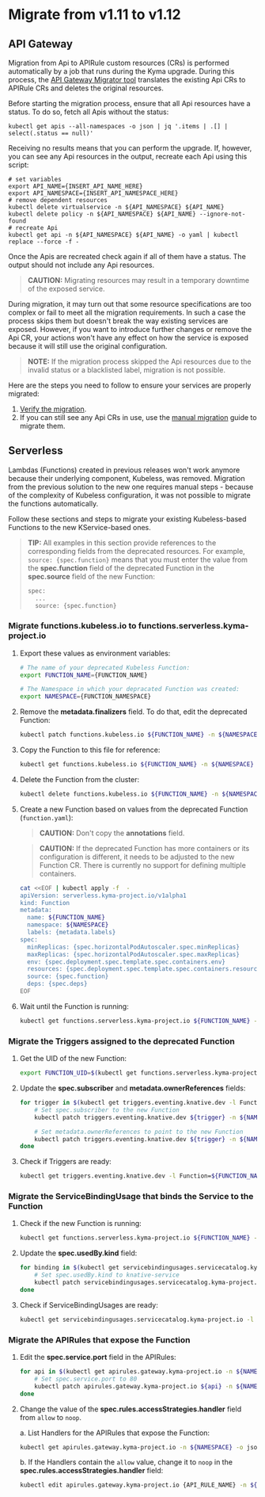 # Migrate from v1.11 to v1.12

## API Gateway

Migration from Api to APIRule custom resources (CRs) is performed automatically by a job that runs during the Kyma upgrade. During this process, the [API Gateway Migrator tool](https://github.com/kyma-project/kyma/blob/master/components/api-gateway-migrator/README.md#api-gateway-migrator) translates the existing Api CRs to APIRule CRs and deletes the original resources.

Before starting the migration process, ensure that all Api resources have a status. To do so, fetch all Apis without the status:

```shell script
kubectl get apis --all-namespaces -o json | jq '.items | .[] | select(.status == null)'
```

Receiving no results means that you can perform the upgrade. If, however, you can see any Api resources in the output, recreate each Api using this script:

```shell script
# set variables
export API_NAME={INSERT_API_NAME_HERE}
export API_NAMESPACE={INSERT_API_NAMESPACE_HERE}
# remove dependent resources
kubectl delete virtualservice -n ${API_NAMESPACE} ${API_NAME}
kubectl delete policy -n ${API_NAMESPACE} ${API_NAME} --ignore-not-found
# recreate Api
kubectl get api -n ${API_NAMESPACE} ${API_NAME} -o yaml | kubectl replace --force -f -
```

Once the Apis are recreated check again if all of them have a status. The output should not include any Api resources.

>**CAUTION:** Migrating resources may result in a temporary downtime of the exposed service. 

During migration, it may turn out that some resource specifications are too complex or fail to meet all the migration requirements. In such a case the process skips them but doesn't break the way existing services are exposed. However, if you want to introduce further changes or remove the Api CR, your actions won't have any effect on how the service is exposed because it will still use the original configuration.  

>**NOTE:** If the migration process skipped the Api resources due to the invalid status or a blacklisted label, migration is not possible.

Here are the steps you need to follow to ensure your services are properly migrated:

1. [Verify the migration](https://github.com/kyma-project/kyma/blob/1.12/docs/api-gateway/03-04-migration.md#verify-the-automatic-migration). 
2. If you can still see any Api CRs in use, use the [manual migration](https://github.com/kyma-project/kyma/blob/1.12/docs/api-gateway/03-04-migration.md#manual-migration) guide to migrate them.

## Serverless

Lambdas (Functions) created in previous releases won't work anymore because their underlying component, Kubeless, was removed. Migration from the previous solution to the new one requires manual steps - because of the complexity of Kubeless configuration, it was not possible to migrate the functions automatically.

Follow these sections and steps to migrate your existing Kubeless-based Functions to the new KService-based ones.

>**TIP:** All examples in this section provide references to the corresponding fields from the deprecated resources. For example, `source: {spec.function}` means that you must enter the value from the **spec.function** field of the deprecated Function in the **spec.source** field of the new Function:
> ```bash
> spec:
>   ...
>   source: {spec.function}
> ```

### Migrate functions.kubeless.io to functions.serverless.kyma-project.io

1. Export these values as environment variables:

    ```bash
    # The name of your deprecated Kubeless Function:
    export FUNCTION_NAME={FUNCTION_NAME}
    
    # The Namespace in which your depracated Function was created:
    export NAMESPACE={FUNCTION_NAMESPACE}
    ```

2. Remove the **metadata.finalizers** field. To do that, edit the deprecated Function:

    ```bash
    kubectl patch functions.kubeless.io ${FUNCTION_NAME} -n ${NAMESPACE} --type=merge -p '{"metadata":{"finalizers":null}}'
    ```

3. Copy the Function to this file for reference:

    ```bash
    kubectl get functions.kubeless.io ${FUNCTION_NAME} -n ${NAMESPACE} -o yaml > function.yaml
    ```

4. Delete the Function from the cluster:

    ```bash
    kubectl delete functions.kubeless.io ${FUNCTION_NAME} -n ${NAMESPACE}
    ```

5. Create a new Function based on values from the deprecated Function (`function.yaml`):

    >**CAUTION:** Don't copy the **annotations** field.

    >**CAUTION:** If the deprecated Function has more containers or its configuration is different, it needs to be adjusted to the new Function CR. There is currently no support for defining multiple containers.

    ```bash
    cat <<EOF | kubectl apply -f  -
    apiVersion: serverless.kyma-project.io/v1alpha1
    kind: Function
    metadata:
      name: ${FUNCTION_NAME}
      namespace: ${NAMESPACE}
      labels: {metadata.labels}
    spec:
      minReplicas: {spec.horizontalPodAutoscaler.spec.minReplicas}
      maxReplicas: {spec.horizontalPodAutoscaler.spec.maxReplicas}
      env: {spec.deployment.spec.template.spec.containers.env}
      resources: {spec.deployment.spec.template.spec.containers.resources}
      source: {spec.function}
      deps: {spec.deps}
    EOF
    ```

5. Wait until the Function is running:

    ```bash
    kubectl get functions.serverless.kyma-project.io ${FUNCTION_NAME} -n ${NAMESPACE}
    ```

### Migrate the Triggers assigned to the deprecated Function

1. Get the UID of the new Function:

    ```bash
    export FUNCTION_UID=$(kubectl get functions.serverless.kyma-project.io ${FUNCTION_NAME} -o jsonpath='{.metadata.uid}' -n ${NAMESPACE})
    ```

2. Update the **spec.subscriber** and **metadata.ownerReferences** fields:

    ```bash
    for trigger in $(kubectl get triggers.eventing.knative.dev -l Function=${FUNCTION_NAME} -n ${NAMESPACE} -o jsonpath='{.items[*].metadata.name}'); do
        # Set spec.subscriber to the new Function
        kubectl patch triggers.eventing.knative.dev ${trigger} -n ${NAMESPACE} --type=merge -p '{"spec":{"subscriber":{"uri":null,"ref":{"apiVersion":"serving.knative.dev/v1","kind":"Service","name":"'${FUNCTION_NAME}'","namespace":"'${NAMESPACE}'"}}}}'
    
        # Set metadata.ownerReferences to point to the new Function
        kubectl patch triggers.eventing.knative.dev ${trigger} -n ${NAMESPACE} --type=merge -p '{"metadata":{"ownerReferences":[{"apiVersion":"serving.knative.dev/v1","kind":"Service","name":"'${FUNCTION_NAME}'","uid":"'${FUNCTION_UID}'"}]}}'
    done
    ```

3. Check if Triggers are ready:

    ```bash
    kubectl get triggers.eventing.knative.dev -l Function=${FUNCTION_NAME} -n ${NAMESPACE}
    ```

### Migrate the ServiceBindingUsage that binds the Service to the Function

1. Check if the new Function is running:

    ```bash
    kubectl get functions.serverless.kyma-project.io ${FUNCTION_NAME} -n ${NAMESPACE}
    ```

2. Update the **spec.usedBy.kind** field:

    ```bash
    for binding in $(kubectl get servicebindingusages.servicecatalog.kyma-project.io -l Function=${FUNCTION_NAME} -n ${NAMESPACE} -o jsonpath='{.items[*].metadata.name}'); do
        # Set spec.usedBy.kind to knative-service
        kubectl patch servicebindingusages.servicecatalog.kyma-project.io ${binding} -n ${NAMESPACE} --type=merge -p '{"spec":{"usedBy":{"kind":"knative-service"}}}'
    done
    ```

3. Check if ServiceBindingUsages are ready:

    ```bash
    kubectl get servicebindingusages.servicecatalog.kyma-project.io -l Function=${FUNCTION_NAME} -n ${NAMESPACE} -o jsonpath='{range .items[*]}{"Name: "}{.metadata.name}{"\tReady: "}{.status.conditions[?(@.type=="Ready")].status}{end}'
    ```

### Migrate the APIRules that expose the Function

1. Edit the **spec.service.port** field in the APIRules:

    ```bash
    for api in $(kubectl get apirules.gateway.kyma-project.io -n ${NAMESPACE} -o jsonpath="{.items[?(@.spec.service.name=='${FUNCTION_NAME}')].metadata.name}"); do
        # Set spec.service.port to 80
        kubectl patch apirules.gateway.kyma-project.io ${api} -n ${NAMESPACE} --type=merge -p '{"spec":{"service":{"port":80}}}'
    done
    ```

2. Change the value of the **spec.rules.accessStrategies.handler** field from `allow` to `noop`.

    a. List Handlers for the APIRules that expose the Function:

    ```bash
    kubectl get apirules.gateway.kyma-project.io -n ${NAMESPACE} -o jsonpath='{range .items[?(@.spec.service.name=="'${FUNCTION_NAME}'")]}{"Name: "}{.metadata.name}{"\tHandlers: "}{.spec.rules[*].accessStrategies[*].handler}{"\n"}{end}'
    ```

    b. If the Handlers contain the `allow` value, change it to `noop` in the **spec.rules.accessStrategies.handler** field:

    ```bash
    kubectl edit apirules.gateway.kyma-project.io {API_RULE_NAME} -n ${NAMESPACE}
    ```
